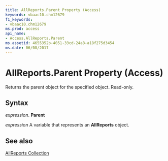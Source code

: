 ```yaml
---
title: AllReports.Parent Property (Access)
keywords: vbaac10.chm12679
f1_keywords:
- vbaac10.chm12679
ms.prod: access
api_name:
- Access.AllReports.Parent
ms.assetid: 4655352b-4051-33cd-24a8-a18f275d3454
ms.date: 06/08/2017
---
```



# AllReports.Parent Property (Access)

Returns the parent object for the specified object. Read-only.


## Syntax

 _expression_. **Parent**

 _expression_ A variable that represents an **AllReports** object.


## See also


[AllReports Collection](Access.AllReports.md)

